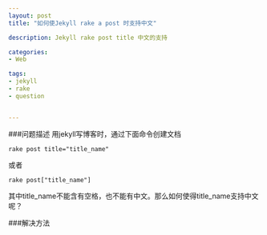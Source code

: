 ```yaml
---
layout: post
title: "如何使Jekyll rake a post 时支持中文"

description: Jekyll rake post title 中文的支持

categories:
- Web

tags:
- jekyll
- rake
- question


---
```


###问题描述
用jekyll写博客时，通过下面命令创建文档
	
	rake post title="title_name"
	
或者

	rake post["title_name"]
	
其中title_name不能含有空格，也不能有中文。那么如何使得title_name支持中文呢？

###解决方法
		